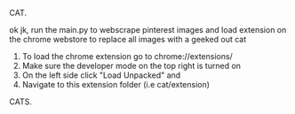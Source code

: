 CAT. 

ok jk, run the main.py to webscrape pinterest images and load extension on the chrome webstore to replace all images with a geeked out cat

1. To load the chrome extension go to chrome://extensions/
2. Make sure the developer mode on the top right is turned on
3. On the left side click "Load Unpacked" and
4. Navigate to this extension folder (i.e cat/extension)

CATS.